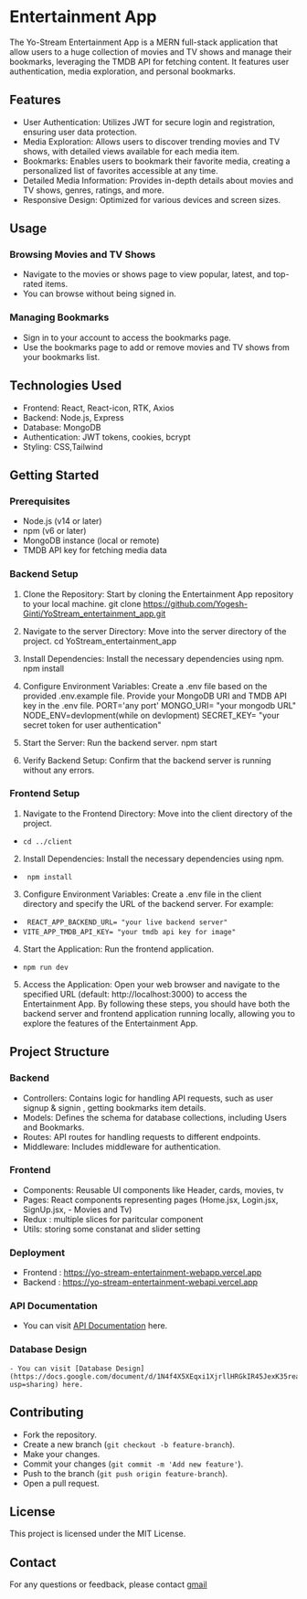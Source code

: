 # Entertainment App
  The Yo-Stream Entertainment App is a MERN full-stack application that allow  users to a huge collection of movies and TV shows and manage their bookmarks, leveraging the TMDB API for fetching content. It features user authentication, media exploration, and personal bookmarks.

## Features
  - User Authentication: Utilizes JWT for secure login and registration, ensuring user data protection.
  - Media Exploration: Allows users to discover trending movies and TV shows, with detailed views available for each media item.
  - Bookmarks: Enables users to bookmark their favorite media, creating a personalized list of favorites accessible at any time.
  - Detailed Media Information: Provides in-depth details about movies and TV shows, genres, ratings, and more.
  - Responsive Design: Optimized for various devices and screen sizes.

## Usage

### Browsing Movies and TV Shows
- Navigate to the movies or shows page to view popular, latest, and top-rated items.
- You can browse without being signed in.

### Managing Bookmarks
- Sign in to your account to access the bookmarks page.
- Use the bookmarks page to add or remove movies and TV shows from your bookmarks list.

## Technologies Used
  - Frontend: React, React-icon, RTK, Axios
  - Backend: Node.js, Express
  - Database: MongoDB
  - Authentication: JWT tokens, cookies, bcrypt
  - Styling: CSS,Tailwind

## Getting Started

  ### Prerequisites
  - Node.js (v14 or later)
  - npm (v6 or later)
  - MongoDB instance (local or remote)
  - TMDB API key for fetching media data

### Backend Setup
1. Clone the Repository: Start by cloning the Entertainment App repository to your local machine.
 git clone https://github.com/Yogesh-Ginti/YoStream_entertainment_app.git

2. Navigate to the server Directory: Move into the server directory of the project.
 cd YoStream_entertainment_app

3. Install Dependencies: Install the necessary dependencies using npm.
    npm install

4. Configure Environment Variables: Create a .env file based on the provided .env.example file. Provide your MongoDB URI and TMDB API key in the .env file.
 PORT='any port'
 MONGO_URI= "your mongodb URL"
 NODE_ENV=devlopment(while on devlopment)
 SECRET_KEY= "your secret token for user authentication"
    

5. Start the Server: Run the backend server.
    npm start

6. Verify Backend Setup: Confirm that the backend server is running without any errors.

### Frontend Setup
1. Navigate to the Frontend Directory: Move into the client directory of the project.
-  ``` cd ../client ```

2. Install Dependencies: Install the necessary dependencies using npm.
-  ``` npm install```

3. Configure Environment Variables: Create a .env file in the client directory and specify the URL of the backend server. For example:

 - ``` REACT_APP_BACKEND_URL= "your live backend server"```
 - ```VITE_APP_TMDB_API_KEY= "your tmdb api key for image" ```

4. Start the Application: Run the frontend application.
- ```npm run dev```

5. Access the Application: Open your web browser and navigate to the specified URL (default: http://localhost:3000) to access the Entertainment App.
By following these steps, you should have both the backend server and frontend application running locally, allowing you to explore the features of the Entertainment App.

## Project Structure
### Backend
- Controllers: Contains logic for handling API requests, such as user signup & signin , getting bookmarks item details.
- Models: Defines the schema for database collections, including Users and Bookmarks.
- Routes: API routes for handling requests to different endpoints.
- Middleware: Includes middleware for authentication.

### Frontend
- Components: Reusable UI components like Header, cards, movies, tv
- Pages: React components representing pages (Home.jsx, Login.jsx, SignUp.jsx, - Movies and Tv)
- Redux : multiple slices for paritcular component
- Utils: storing some constanat and slider setting
### Deployment
- Frontend : https://yo-stream-entertainment-webapp.vercel.app
- Backend : https://yo-stream-entertainment-webapi.vercel.app
    
### API Documentation
- You can visit [API Documentation](https://docs.google.com/document/d/1tn4v_gTwqz2mTWUaoeKcxgcmpqfc4A3N0k5QJOilRAk/edit?usp=sharing) here.

### Database Design
    - You can visit [Database Design](https://docs.google.com/document/d/1N4f4X5XEqxi1XjrllHRGkIR45JexK35reaUiaqWJKIE/edit?usp=sharing) here.
## Contributing
- Fork the repository.
- Create a new branch (`git checkout -b feature-branch`).
- Make your changes.
- Commit your changes (`git commit -m 'Add new feature'`).
- Push to the branch (`git push origin feature-branch`).
- Open a pull request.

## License
This project is licensed under the MIT License.

## Contact
For any questions or feedback, please contact [gmail](yogeshginti@gmail.com)

